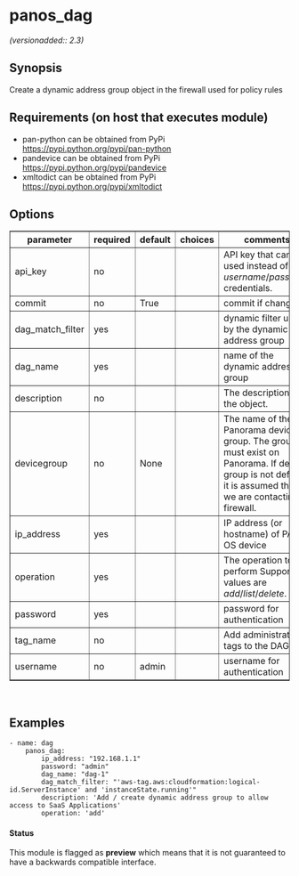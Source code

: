 # panos_dag

_(versionadded:: 2.3)_


## Synopsis

Create a dynamic address group object in the firewall used for policy rules


## Requirements (on host that executes module)

- pan-python can be obtained from PyPi https://pypi.python.org/pypi/pan-python
- pandevice can be obtained from PyPi https://pypi.python.org/pypi/pandevice
- xmltodict can be obtained from PyPi https://pypi.python.org/pypi/xmltodict

## Options

<table border=1 cellpadding=4>
<tr>
<th class="head">parameter</th>
<th class="head">required</th>
<th class="head">default</th>
<th class="head">choices</th>
<th class="head">comments</th>
</tr>
<tr><td>api_key<br/><div style="font-size: small;"></div></td>
<td>no</td>
<td></td>
<td></td>
<td><div>API key that can be used instead of <em>username</em>/<em>password</em> credentials.</div></td></tr>
<tr><td>commit<br/><div style="font-size: small;"></div></td>
<td>no</td>
<td>True</td>
<td></td>
<td><div>commit if changed</div></td></tr>
<tr><td>dag_match_filter<br/><div style="font-size: small;"></div></td>
<td>yes</td>
<td></td>
<td></td>
<td><div>dynamic filter user by the dynamic address group</div></td></tr>
<tr><td>dag_name<br/><div style="font-size: small;"></div></td>
<td>yes</td>
<td></td>
<td></td>
<td><div>name of the dynamic address group</div></td></tr>
<tr><td>description<br/><div style="font-size: small;"></div></td>
<td>no</td>
<td></td>
<td></td>
<td><div>The description of the object.</div></td></tr>
<tr><td>devicegroup<br/><div style="font-size: small;"></div></td>
<td>no</td>
<td>None</td>
<td></td>
<td><div>The name of the Panorama device group. The group must exist on Panorama. If device group is not defined it is assumed that we are contacting a firewall.</div></td></tr>
<tr><td>ip_address<br/><div style="font-size: small;"></div></td>
<td>yes</td>
<td></td>
<td></td>
<td><div>IP address (or hostname) of PAN-OS device</div></td></tr>
<tr><td>operation<br/><div style="font-size: small;"></div></td>
<td>yes</td>
<td></td>
<td></td>
<td><div>The operation to perform Supported values are <em>add</em>/<em>list</em>/<em>delete</em>.</div></td></tr>
<tr><td>password<br/><div style="font-size: small;"></div></td>
<td>yes</td>
<td></td>
<td></td>
<td><div>password for authentication</div></td></tr>
<tr><td>tag_name<br/><div style="font-size: small;"></div></td>
<td>no</td>
<td></td>
<td></td>
<td><div>Add administrative tags to the DAG</div></td></tr>
<tr><td>username<br/><div style="font-size: small;"></div></td>
<td>no</td>
<td>admin</td>
<td></td>
<td><div>username for authentication</div></td></tr>
</table>
</br>



## Examples

    - name: dag
        panos_dag:
            ip_address: "192.168.1.1"
            password: "admin"
            dag_name: "dag-1"
            dag_match_filter: "'aws-tag.aws:cloudformation:logical-id.ServerInstance' and 'instanceState.running'"
            description: 'Add / create dynamic address group to allow access to SaaS Applications'
            operation: 'add'




#### Status

This module is flagged as **preview** which means that it is not guaranteed to have a backwards compatible interface.

